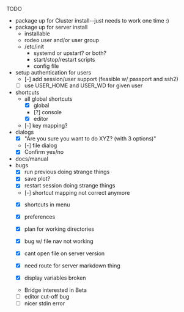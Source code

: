 TODO
- package up for Cluster install--just needs to work one time :)
- package up for server install
    - installable
    - rodeo user and/or user group
    - /etc/init
        - systemd or upstart? or both?
        - start/stop/restart scripts
        - config file
- setup authentication for users
    - [-] add session/user support (feasible w/ passport and ssh2)
    - [ ] use USER_HOME and USER_WD for given user
- shortcuts
    - all global shortcuts
      - [x] global
      - [?] console
      - [x] editor
    - [-] key mapping?
- dialogs
    - [x] "Are you sure you want to do XYZ? (with 3 options)"
    - [-] file dialog
    - [x] Confirm yes/no
- docs/manual
- bugs
    - [x] run previous doing strange things
    - [x] save plot?
    - [x] restart session doing strange things
    - [-] shortcut mapping not correct anymore
    - [x] shortcuts in menu
    - [x] preferences
    - [x] plan for working directories
    - [x] bug w/ file nav not working
    - [x] cant open file on server version
    - [x] need route for server markdown thing
    - [x] display variables broken


    - Bridge interested in Beta
    - [ ] editor cut-off bug
    - [ ] nicer stdin error
